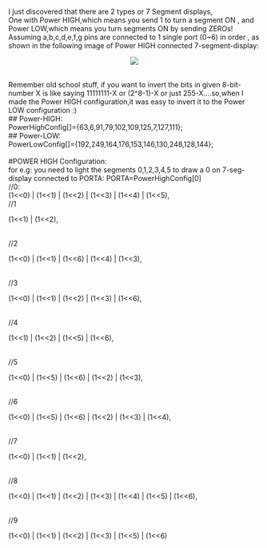I just discovered that there are 2 types or 7 Segment displays,
<br>
One with Power HIGH,which means you send 1 to turn a segment ON , and
<br>
Power LOW,which means you turn segments ON by sending ZEROs!
<br>
Assuming a,b,c,d,e,f,g pins are connected to 1 single port (0~6) in order , as shown in the following image of Power HIGH connected 7-segment-display:
<br>
<p align="center">
	<img src="http://a.yfrog.com/img877/2271/kwx.gif">
</p>
<br>
Remember old school stuff, if you want to invert the bits in given 8-bit-number X is like saying 11111111-X or (2^8-1)-X or just 255-X....so,when I made the Power HIGH configuration,it was easy to invert it to the Power LOW configuration :)
<br>
## Power-HIGH:<br>
	PowerHighConfig[]={63,6,91,79,102,109,125,7,127,111};
<br>
## Power-LOW:<br>
	PowerLowConfig[]={192,249,164,176,153,146,130,248,128,144};
<br>
<br>
#POWER HIGH Configuration:
<br>
for e.g: you need to light the segments 0,1,2,3,4,5 to draw a 0 on 7-seg-display connected to PORTA:
	PORTA=PowerHighConfig[0]
<br>
//0:
<br>
(1<<0) |
(1<<1) |
(1<<2) |
(1<<3) |
(1<<4) |
(1<<5),

<br>
//1
<br>

(1<<1) |
(1<<2),

<br>
//2
<br>

(1<<0) |
(1<<1) |
(1<<6) |
(1<<4) |
(1<<3),

<br>
//3
<br>

(1<<0) |
(1<<1) |
(1<<2) |
(1<<3) |
(1<<6),

<br>
//4
<br>

(1<<1) |
(1<<2) |
(1<<5) |
(1<<6),

<br>
//5
<br>

(1<<0) |
(1<<5) |
(1<<6) |
(1<<2) |
(1<<3),

<br>
//6
<br>

(1<<0) |
(1<<5) |
(1<<6) |
(1<<2) |
(1<<3) |
(1<<4),

<br>
//7
<br>

(1<<0) |
(1<<1) |
(1<<2),

<br>
//8
<br>

(1<<0) |
(1<<1) |
(1<<2) |
(1<<3) |
(1<<4) |
(1<<5) |
(1<<6),

<br>
//9
<br>

(1<<0) |
(1<<1) |
(1<<2) |
(1<<3) |
(1<<5) |
(1<<6)
